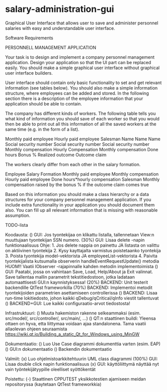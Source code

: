 # salary-administration-gui
Graphical User Interface that allows user to save and administer personnel salaries with easy and understandable user interface.

Software Requirements

PERSONNELL MANAGEMENT APPLICATION

Your task is to design and implement a company personnel management
application. Design your application so that the UI part can be replaced easily. You
should make a simple graphical user interface without graphical user interface builders. 

User interface should contain only basic functionality to set and get relevant information 
(see tables below). You should also make a simple information structure, where employees can 
be added and stored. In the following section there is a description of the employee 
information that your application should be able to contain.

The company has different kinds of workers. The following table tells you what kind
of information you should save of each worker so that you would then be able to
print out all this information of all the saved workers at the same time (e.g. in the
form of a list).

Monthly paid employee 			Hourly paid employee 			Salesman
Name                            Name                            Name
Social security number          Social security number 			Social security number
Monthly compensation            Hourly Compensation 			Monthly compensation
                                Done hours                      Bonus % 
                                                                Realized outcome
                                                                Outcome claim

The workers clearly differ from each other in the salary formation.

Employee                        Salary Formation
Monthly paid employee           Monthly compensation
Hourly paid employee            Done hours*hourly compensation
Salesman                        Monthly compensation raised by the bonus % if the 
                                outcome claim comes true

Based on this information you should make a class hierarchy or a data structures
for your company personnel management application. If you include extra
functionality in your application you should document them also.
You can fill up all relevant information that is missing with reasonable assumption.



TODO-lista

Koodausta:
    () GUI: Jos tyontekijaa on klikattu listalla, tallennetaan View:n muuttujaan tyontekijan SSN numero.
    (30%) GUI: Lisaa delete -napin funktionaalisuus
            Ohje:
            1. Jos delete nappia on painettu JA listasta on valittu on aktiivinen tyontekija
            2. Kysy kayttajalta varmistus poistetaanko tyontekija
            3. Poista tyontekija model-vektorista JA employeeList-vektorista
            4. Paivita tyontekijalista kutsumalla observerin handleEventRequestUpdate() metodia
            HUOM!! Vaatii IObserver -rajapinnalle kahden metodin implementoimista
    () GUI: Paatabi, jossa on vahintaan Save, Load, Help/About ja Exit valinnat. Save tallentaa
            mallin parametrit tekstitiedostoon, jotka ladataan automaattisesti GUI:n kaynnistyksessa!
    (20%) BACKEND: Unit testerit backendille QtTest frameworkilla
    (70%) BACKEND: Implementoi metodit tyontekijoiden parametrien asettamiseen controllerissa
    () BACKEND: Lisaa run-time lokitiedosto, johon kaikki qDebug/qCritical/qInfo viestit tallentuvat
	() BACKEND+GUI: Lue kaikki configuraatio-arvot tiedostosta!

Infrastruktuuri:
    () Muuta hakemiston rakenne selkeammaksi (esim. src/model/, src/controller/, src/main/, ...)
    () QT:n staattinen buildi: Yleensa ottaen on hyva, etta liittymaa voidaan ajaa standalonena. Tama
        vaatii allaolevan ohjeen seuraamista
        https://wiki.qt.io/Building_a_static_Qt_for_Windows_using_MinGW

Dokumentaatio:
    () Luo Use Case diagrammi dokumenttia varten (esim. EAP)
    () GUI:n dokumentaatio
    () Backendin dokumentaatio

Valmiit:
    (x) Luo ohjelmistoarkkitehtuurin UML class diagrammi
	(100%) GUI: Lisaa double click napin funktionaalisuus
	(x) GUI: käyttöliittymä näyttää nyt vain työntekijätyypille oleelliset syöttökentät

Poistettu:
    (-) Staattinen CPPUTEST yksikkotestien ajamiseen meidan repositoryssa (kaytetaan QtTest frameworkkia)
